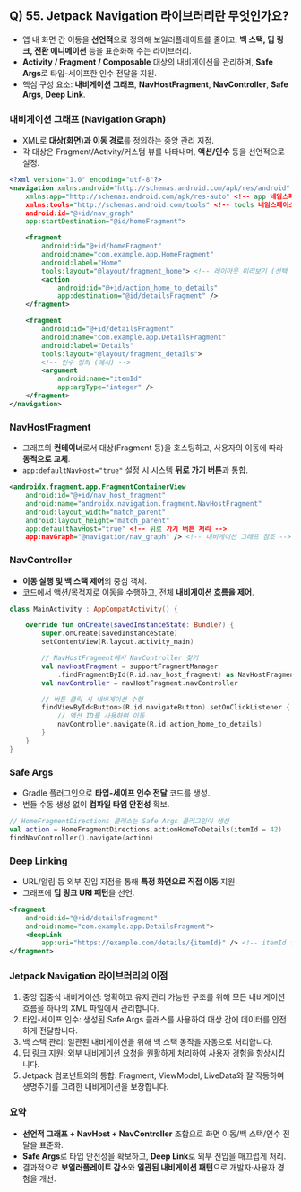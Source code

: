 ## Q) 55. Jetpack Navigation 라이브러리란 무엇인가요?

* 앱 내 화면 간 이동을 **선언적**으로 정의해 보일러플레이트를 줄이고, **백 스택, 딥 링크, 전환 애니메이션** 등을 표준화해 주는 라이브러리.
* **Activity / Fragment / Composable** 대상의 내비게이션을 관리하며, **Safe Args**로 타입-세이프한 인수 전달을 지원.
* 핵심 구성 요소: **내비게이션 그래프**, **NavHostFragment**, **NavController**, **Safe Args**, **Deep Link**.

### 내비게이션 그래프 (Navigation Graph)

* XML로 **대상(화면)과 이동 경로**를 정의하는 중앙 관리 지점.
* 각 대상은 Fragment/Activity/커스텀 뷰를 나타내며, **액션/인수** 등을 선언적으로 설정.

```xml
<?xml version="1.0" encoding="utf-8"?>
<navigation xmlns:android="http://schemas.android.com/apk/res/android"
    xmlns:app="http://schemas.android.com/apk/res-auto" <!-- app 네임스페이스 추가 -->
    xmlns:tools="http://schemas.android.com/tools" <!-- tools 네임스페이스 추가 (선택 사항) -->
    android:id="@+id/nav_graph"
    app:startDestination="@id/homeFragment">

    <fragment
        android:id="@+id/homeFragment"
        android:name="com.example.app.HomeFragment"
        android:label="Home"
        tools:layout="@layout/fragment_home"> <!-- 레이아웃 미리보기 (선택 사항) -->
        <action
            android:id="@+id/action_home_to_details"
            app:destination="@id/detailsFragment" />
    </fragment>

    <fragment
        android:id="@+id/detailsFragment"
        android:name="com.example.app.DetailsFragment"
        android:label="Details"
        tools:layout="@layout/fragment_details">
        <!-- 인수 정의 (예시) -->
        <argument
            android:name="itemId"
            app:argType="integer" />
    </fragment>
</navigation>
```

### NavHostFragment

* 그래프의 **컨테이너**로서 대상(Fragment 등)을 호스팅하고, 사용자의 이동에 따라 **동적으로 교체**.
* `app:defaultNavHost="true"` 설정 시 시스템 **뒤로 가기 버튼**과 통합.

```xml
<androidx.fragment.app.FragmentContainerView
    android:id="@+id/nav_host_fragment"
    android:name="androidx.navigation.fragment.NavHostFragment"
    android:layout_width="match_parent"
    android:layout_height="match_parent"
    app:defaultNavHost="true" <!-- 뒤로 가기 버튼 처리 -->
    app:navGraph="@navigation/nav_graph" /> <!-- 내비게이션 그래프 참조 -->
```

### NavController

* **이동 실행 및 백 스택 제어**의 중심 객체.
* 코드에서 액션/목적지로 이동을 수행하고, 전체 **내비게이션 흐름을 제어**.

```kotlin
class MainActivity : AppCompatActivity() {

    override fun onCreate(savedInstanceState: Bundle?) {
        super.onCreate(savedInstanceState)
        setContentView(R.layout.activity_main)

        // NavHostFragment에서 NavController 찾기
        val navHostFragment = supportFragmentManager
            .findFragmentById(R.id.nav_host_fragment) as NavHostFragment
        val navController = navHostFragment.navController

        // 버튼 클릭 시 내비게이션 수행
        findViewById<Button>(R.id.navigateButton).setOnClickListener {
            // 액션 ID를 사용하여 이동
            navController.navigate(R.id.action_home_to_details)
        }
    }
}
```

### Safe Args

* Gradle 플러그인으로 **타입-세이프 인수 전달** 코드를 생성.
* 번들 수동 생성 없이 **컴파일 타임 안전성** 확보.

```kotlin
// HomeFragmentDirections 클래스는 Safe Args 플러그인이 생성
val action = HomeFragmentDirections.actionHomeToDetails(itemId = 42)
findNavController().navigate(action)
```

### Deep Linking

* URL/알림 등 외부 진입 지점을 통해 **특정 화면으로 직접 이동** 지원.
* 그래프에 **딥 링크 URI 패턴**을 선언.

```xml
<fragment
    android:id="@+id/detailsFragment"
    android:name="com.example.app.DetailsFragment">
    <deepLink
        app:uri="https://example.com/details/{itemId}" /> <!-- itemId 인수를 받는 딥 링크 -->
</fragment>
```

### Jetpack Navigation 라이브러리의 이점

1. 중앙 집중식 내비게이션: 명확하고 유지 관리 가능한 구조를 위해 모든 내비게이션 흐름을 하나의 XML 파일에서 관리합니다.
2. 타입-세이프 인수: 생성된 Safe Args 클래스를 사용하여 대상 간에 데이터를 안전하게 전달합니다.
3. 백 스택 관리: 일관된 내비게이션을 위해 백 스택 동작을 자동으로 처리합니다.
4. 딥 링크 지원: 외부 내비게이션 요청을 원활하게 처리하여 사용자 경험을 향상시킵니다.
5. Jetpack 컴포넌트와의 통합: Fragment, ViewModel, LiveData와 잘 작동하여 생명주기를 고려한 내비게이션을 보장합니다.

### 요약

* **선언적 그래프 + NavHost + NavController** 조합으로 화면 이동/백 스택/인수 전달을 표준화.
* **Safe Args**로 타입 안전성을 확보하고, **Deep Link**로 외부 진입을 매끄럽게 처리.
* 결과적으로 **보일러플레이트 감소**와 **일관된 내비게이션 패턴**으로 개발자·사용자 경험을 개선.
